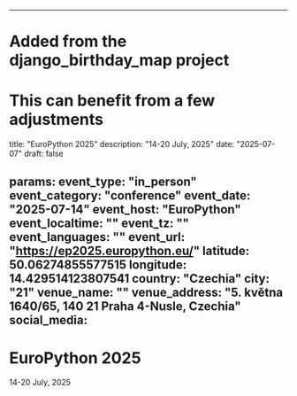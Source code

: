 
---
# Added from the django_birthday_map project
# This can benefit from a few adjustments
title: "EuroPython 2025"
description: "14-20 July, 2025"
date: "2025-07-07"
draft: false

params:
  event_type: "in_person"
  event_category: "conference"
  event_date: "2025-07-14"
  event_host: "EuroPython"
  event_localtime: ""
  event_tz: ""
  event_languages: ""
  event_url: "https://ep2025.europython.eu/"
  latitude: 50.06274855577515
  longitude: 14.429514123807541
  country: "Czechia"
  city: "21"
  venue_name: ""
  venue_address: "5. května 1640/65, 140 21 Praha 4-Nusle, Czechia"
  social_media:
---

# EuroPython 2025

14-20 July, 2025
